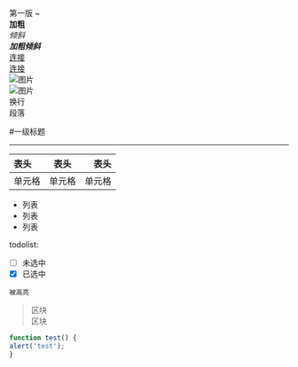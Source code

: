 第一版
\~  
**加粗**  
*倾斜*  
***加粗倾斜***  
[连接](http://www.github.com/yandou/)  
[连接][link]  
![图片](http://www.github.com/favicon.ico)  
![图片][img]  
换行  
段落

#一级标题

---

表头|表头|表头
:---|:---:|---:
单元格|单元格|单元格

- 列表
- 列表
- 列表

todolist:  

- [ ] 未选中
- [x] 已选中

`被高亮`

> 区块  
> 区块

```javascript
function test() {
alert('test');
}
```

[img]: http://www.github.com/favicon.ico
[link]: http:/www.github.com/yandou/
